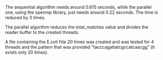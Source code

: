 The sequential algorithm needs around 0.615 seconds, while the parallel one, using the openmp library, just needs around 0.22 seconds. The time is reduced by 3 times.

The parallel algorithm reduces the total_matches value and divides the reader buffer to the created threads.

A file containing the E.coli fiile 20 times was created and was tested for 4 threads and the pattern that was provided “tacccagattatcgccatcaacgg” (it exists only 20 times).
